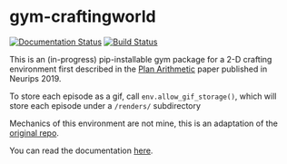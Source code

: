 # gym-craftingworld
[![Documentation Status](https://readthedocs.org/projects/gym-craftingworld/badge/?version=latest)](https://gym-craftingworld.readthedocs.io/en/latest/?badge=latest)
[![Build Status](https://travis-ci.com/lauradarcy/gym-craftingworld.svg?branch=master)](https://travis-ci.com/lauradarcy/gym-craftingworld)

This is an (in-progress) pip-installable gym package for a 2-D crafting environment first described in the [Plan Arithmetic](https://arxiv.org/abs/1910.14033) paper published in Neurips 2019. 

To store each episode as a gif, call ```env.allow_gif_storage()```, which will store each episode under a ```/renders/``` subdirectory

Mechanics of this environment are not mine, this is an adaptation of the [original repo](https://github.com/cdevin/craftingworld).

You can read the documentation [here](https://gym-craftingworld.readthedocs.io/).